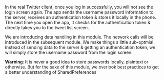 
In the real Twitter client, once you log in successfully, you will not see the login screen again. The app sends the username password information to the server, receives an authentication token & stores it locally in the phone. The next time you open the app, it checks for the authentication token & directly takes you to the tweet list screen.

We are introducing data handling in this module. The network calls will be introduced in the subsequent module. We make things a little sub-optmial. Instead of sending data to the server & getting an authentication token, we will simply store the username password from the login screen. 

<div class="alert alert-warning"><b>Warning</b>: It is never a good idea to store passwords locally, plaintext or otherwise. But for the sake of this module, we overlook best practices to get a better understanding of SharedPreferences</div>
